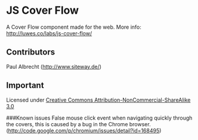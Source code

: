 # JS Cover Flow
A Cover Flow component made for the web. More info: http://luwes.co/labs/js-cover-flow/

## Contributors
Paul Albrecht (http://www.siteway.de/)

## Important
Licensed under [Creative Commons Attribution-NonCommercial-ShareAlike 3.0](http://creativecommons.org/licenses/by-nc-sa/3.0/)

###Known issues
False mouse click event when navigating quickly through the covers, this is caused by a bug in the Chrome browser. (http://code.google.com/p/chromium/issues/detail?id=168495)